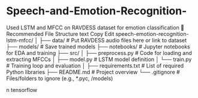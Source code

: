 # Speech-and-Emotion-Recognition-
Used LSTM and MFCC on RAVDESS dataset for emotion classification
📁 Recommended File Structure
text
Copy
Edit
speech-emotion-recognition-lstm-mfcc/
│
├── data/                     # Put RAVDESS audio files here or link to dataset
├── models/                   # Save trained models
├── notebooks/                # Jupyter notebooks for EDA and training
├── src/
│   ├── preprocess.py         # Code for loading and extracting MFCCs
│   ├── model.py              # LSTM model definition
│   └── train.py              # Training loop and evaluation
│
├── requirements.txt          # List of required Python libraries
├── README.md                 # Project overview
└── .gitignore                # Files/folders to ignore (e.g., *.pyc, /models)

n
tensorflow
